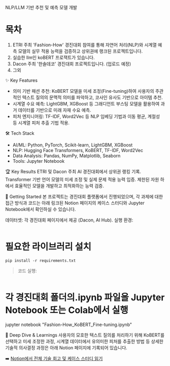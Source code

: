 NLP/LLM 기반 추천 및 예측 모델 개발


# 목차


1. ETRI 주최 'Fashion-How'  경진대회 참여를 통해 자연어 처리(NLP)와 시계열 예측 모델의 실무 적용 능력을 검증하고 상위권에 랭크된 프로젝트입니다.
3. 실습한 llm인 koBERT 프로잭트가 있습니다.
4. Dacon 주최 '한솔데코' 경진대회 프로젝트입니다. (업로드 예정)
5. 그외


✨ Key Features
- 의미 기반 패션 추천: KoBERT 모델을 미세 조정(Fine-tuning)하여 사용자의 주관적인 텍스트 질의의 문맥적 의미를 파악하고, 코사인 유사도 기반으로 아이템 추천.
- 시계열 수요 예측: LightGBM, XGBoost 등 그래디언트 부스팅 모델을 활용하여 과거 데이터를 기반으로 미래 자재 수요 예측.
- 피처 엔지니어링: TF-IDF, Word2Vec 등 NLP 임베딩 기법과 이동 평균, 계절성 등 시계열 피처 추출 기법 적용.


🛠️ Tech Stack
- AI/ML: Python, PyTorch, Scikit-learn, LightGBM, XGBoost
- NLP: Hugging Face Transformers, KoBERT, TF-IDF, Word2Vec
- Data Analysis: Pandas, NumPy, Matplotlib, Seaborn
- Tools: Jupyter Notebook


🏆 Key Results
ETRI 및 Dacon 주최 AI 경진대회에서 상위권 랭킹 기록.   
Transformer 기반 언어 모델의 미세 조정 및 실제 문제 적용 능력 입증.
제한된 자원 하에서 효율적인 모델을 개발하고 최적화하는 능력 검증.   


🚀 Getting Started
본 프로젝트는 경진대회 플랫폼에서 진행되었으며, 각 과제에 대한 접근 방식과 코드는 아래 링크된 Notion 페이지의 케이스 스터디와 Jupyter Notebook에서 확인하실 수 있습니다.

데이터셋: 각 경진대회 페이지에서 제공 (Dacon, AI Hub).
실행 환경:
```Bash
```

# 필요한 라이브러리 설치
```
pip install -r requirements.txt
```
> 코드 실행:
```Bash

```
# 각 경진대회 폴더의.ipynb 파일을 Jupyter Notebook 또는 Colab에서 실행
jupyter notebook "Fashion-How_KoBERT_Fine-tuning.ipynb"

🧠 Deep Dive & Learnings
사용자의 모호한 텍스트 질의를 처리하기 위해 KoBERT를 선택하고 미세 조정한 과정, 시계열 데이터에서 유의미한 피처를 추출한 방법 등 상세한 기술적 의사결정 과정은 아래 Notion 페이지에 기록되어 있습니다.

➡️ [Notion에서 전체 기술 회고 및 케이스 스터디 읽기]()
